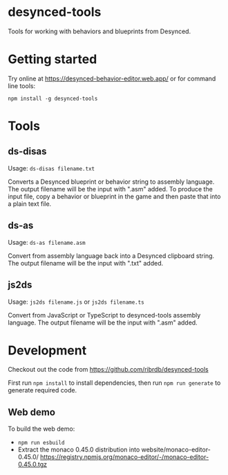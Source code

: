 # desynced-tools

Tools for working with behaviors and blueprints from Desynced.

# Getting started

Try online at https://desynced-behavior-editor.web.app/ or for command line tools:

`npm install -g desynced-tools`

# Tools

## ds-disas

Usage: `ds-disas filename.txt`

Converts a Desynced blueprint or behavior string to assembly language.
The output filename will be the input with ".asm" added.
To produce the input file, copy a behavior or blueprint in the game and then paste that into a plain text file.

## ds-as

Usage: `ds-as filename.asm`

Convert from assembly language back into a Desynced clipboard string.
The output filename will be the input with ".txt" added.

## js2ds

Usage: `js2ds filename.js` or `js2ds filename.ts`

Convert from JavaScript or TypeScript to desynced-tools assembly language.
The output filename will be the input with ".asm" added.

# Development

Checkout out the code from https://github.com/ribrdb/desynced-tools

First run `npm install` to install dependencies, then run `npm run generate` to generate required code.

## Web demo

To build the web demo:

- `npm run esbuild`
- Extract the monaco 0.45.0 distribution into website/monaco-editor-0.45.0/
  https://registry.npmjs.org/monaco-editor/-/monaco-editor-0.45.0.tgz
